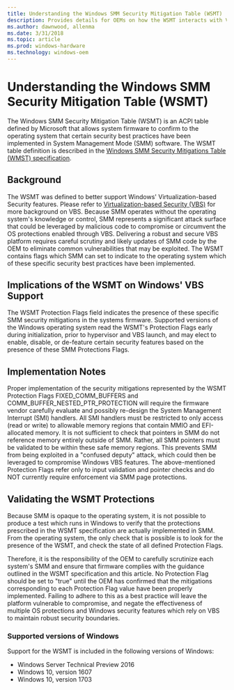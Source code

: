 ```yaml
---
title: Understanding the Windows SMM Security Mitigation Table (WSMT) 
description: Provides details for OEMs on how the WSMT interacts with VBS
ms.author: dawnwood, allenma
ms.date: 3/31/2018
ms.topic: article
ms.prod: windows-hardware
ms.technology: windows-oem
---
```

# Understanding the Windows SMM Security Mitigation Table (WSMT)

The Windows SMM Security Mitigation Table (WSMT) is an ACPI table defined by Microsoft that allows system firmware to confirm to the operating system that certain security best practices have been implemented in System Management Mode (SMM) software. The WSMT table definition is described in the [Windows SMM Security Mitigations Table (WMST) specification](https://docs.microsoft.com/en-us/windows-hardware/drivers/bringup/acpi-system-description-tables).

## Background

The WSMT was defined to better support Windows' Virtualization-based Security features. Please refer to [Virtualization-based Security (VBS)](OEM-VBS.md) for more background on VBS. Because SMM operates without the operating system's knowledge or control, SMM represents a significant attack surface that could be leveraged by malicious code to compromise or circumvent the OS protections enabled through VBS. Delivering a robust and secure VBS platform requires careful scrutiny and likely updates of SMM code by the OEM to eliminate common vulnerabilities that may be exploited. The WSMT contains flags which SMM can set to indicate to the operating system which of these specific security best practices have been implemented.

## Implications of the WSMT on Windows' VBS Support

The WSMT Protection Flags field indicates the presence of these specific SMM security mitigations in the systems firmware. Supported versions of the Windows operating system read the WSMT's Protection Flags early during initialization, prior to hypervisor and VBS launch, and may elect to enable, disable, or de-feature certain security features based on the presence of these SMM Protections Flags.

## Implementation Notes

Proper implementation of the security mitigations represented by the WSMT Protection Flags FIXED_COMM_BUFFERS and COMM_BUFFER_NESTED_PTR_PROTECTION will require the firmware vendor carefully evaluate and possibly re-design the System Management Interrupt (SMI) handlers. All SMI handlers must be restricted to only access (read or write) to allowable memory regions that contain MMIO and EFI-allocated memory. It is not sufficient to check that pointers in SMM do not reference memory entirely outside of SMM. Rather, all SMM pointers must be validated to be within these safe memory regions. This prevents SMM from being exploited in a "confused deputy" attack, which could then be leveraged to  compromise Windows VBS features. The above-mentioned Protection Flags refer only to input validation and pointer checks and do NOT currently require enforcement via SMM page protections.

## Validating the WSMT Protections

Because SMM is opaque to the operating system, it is not possible to produce a test which runs in Windows to verify that the protections prescribed in the WSMT specification are actually implemented in SMM. From the operating system, the only check that is possible is to look for the presence of the WSMT, and check the state of all defined Protection Flags.

Therefore, it is the responsibility of the OEM to carefully scrutinize each system's SMM and ensure that firmware complies with the guidance outlined in the WSMT specification and this article. No Protection Flag should be set to "true" until the OEM has confirmed that the mitigations corresponding to each Protection Flag value have been properly implemented. Failing to adhere to this as a best practice will leave the platform vulnerable to compromise, and negate the effectiveness of multiple OS protections and Windows security features which rely on VBS to maintain robust security boundaries.

### Supported versions of Windows

Support for the WSMT is included in the following versions of Windows:

* Windows Server Technical Preview 2016
* Windows 10, version 1607
* Windows 10, version 1703